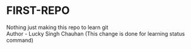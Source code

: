 # FIRST-REPO
Nothing just making this repo to learn git 
<br>
Author - Lucky Singh Chauhan 
(This change is done for learning status command)
